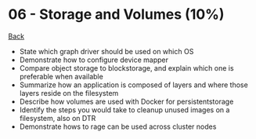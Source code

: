 # 06 - Storage and Volumes (10%)

[Back](../ReadMe.md)
  
+ State​ ​which​ ​graph​​ driver​​ should ​​be ​​used​​ on ​​which ​​OS
+ Demonstrate​​ how​​ to​ ​configure ​​device mapper
+ Compare​​ object​ ​storage​​ to​ ​block​​storage,​ ​and​​ explain​​ which ​​one ​​is ​​preferable ​​when available
+ Summarize​​ how​ ​an ​​application​​ is​ ​composed​​ of ​​layers ​​and ​​where​ ​those​​ layers​​ reside​ ​on the ​​filesystem
+ Describe​​ how​​ volumes​ ​are ​​used ​​with ​​Docker ​​for ​​persistent​​ storage
+ Identify​​ the​​ steps ​​you ​​would ​​take ​​to ​​clean​​up ​​unused ​​images​​ on ​​a ​​filesystem,​​ also on DTR
+ Demonstrate​​ how​​s to rage​ ​can​​ be ​​used ​​across​ ​cluster​ ​nodes
